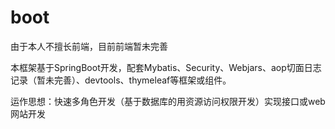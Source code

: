 # boot

由于本人不擅长前端，目前前端暂未完善

本框架基于SpringBoot开发，配套Mybatis、Security、Webjars、aop切面日志记录（暂未完善）、devtools、thymeleaf等框架或组件。

运作思想：快速多角色开发（基于数据库的用资源访问权限开发）实现接口或web网站开发

